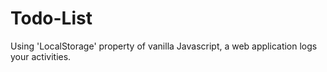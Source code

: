 # Todo-List
Using 'LocalStorage' property of vanilla Javascript, a web application logs your activities. 
